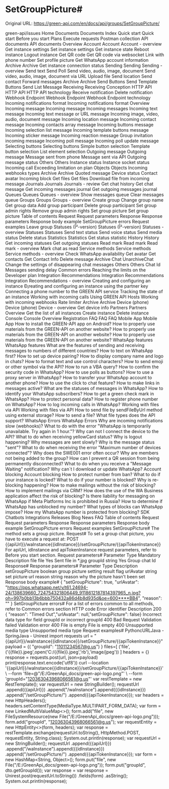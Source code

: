# SetGroupPicture#

Original URL: https://green-api.com/en/docs/api/groups/SetGroupPicture/

green-api/issues Home Documents Documents Index Quick start Quick start Before you start Plans Execute requests Postman collection API documents API documents Overview Account Account Account - overview Get instance settings Set instance settings Get instance state Reboot instance Logout instance Get QR code Get QR code via websocket Link with phone number Set profile picture Get WhatsApp account information Archive Archive Get instance connection status Sending Sending Sending - overview Send text Send Poll Send video, audio, image, document Send video, audio, image, document via URL Upload file Send location Send contact Forward messages Archive Archive Send Buttons Send Template Buttons Send List Message Receiving Receiving Conception HTTP API HTTP API HTTP API technology Receive notification Delete notification Webhook Endpoint Webhook Endpoint Webhook Endpoint technology Incoming notifications format Incoming notifications format Overview Incoming message Incoming message Incoming messages Incoming text message Incoming text message or URL message Incoming image, video, audio, document message Incoming location message Incoming contact message Incoming contacts array message Incoming buttons message Incoming selection list message Incoming template buttons message Incoming sticker message Incoming reaction message Group invitation incoming message Incoming poll message Incoming poll update message Selecting buttons Selecting buttons Simple button selection Template button selection List element selection Outgoing message Outgoing message Message sent from phone Message sent via API Outgoing message status Others Others Instance status Instance socket status Incoming call Exceeding limitation on plan Objects Objects Incoming webhooks types Archive Archive Quoted message Device status Contact avatar Incoming block Get files Get files Download file from incoming message Journals Journals Journals - review Get chat history Get chat message Get incoming messages journal Get outgoing messages journal Queues Queues Queues - overview Show messages queue Clear messages queue Groups Groups Groups - overview Create group Change group name Get group data Add group participant Delete group participant Set group admin rights Remove group admin rights Set group picture Set group picture Table of contents Request Request parameters Response Response parameters Response body example SetGroupPicture errors Request examples Leave group Statuses (Î²-version) Statuses (Î²-version) Statuses - overview Statuses Statuses Send text status Send voice status Send media status Delete status Statistics Statistics Get status statistic History History Get incoming statuses Get outgoing statuses Read mark Read mark Read mark - overview Mark chat as read Service methods Service methods Service methods - overview Check WhatsApp availability Get avatar Get contacts Get Contact Info Delete message Archive Chat UnarchiveChat Change the settings of disappearing chat messages Others Others Chat Id Messages sending delay Common errors Reaching the limits on the Developer plan Integration Recommendations Integration Recommendations Integration Recommendations - overview Creating and configuring an instance Ð¡reating and configuring an instance using the partner key Connecting a phone number to the GREEN API service Tracking the state of an instance Working with incoming calls Using GREEN API Hosts Working with incoming webhooks Rate limiter Archive Archive Device (phone) Device (phone) Device - overview Get device info Partners Partners Overview Get the list of all instances Create instance Delete instance Console Console Overview Registration FAQ FAQ FAQ Mobile App Mobile App How to install the GREEN-API app on Android? How to properly use materials from the GREEN-API on another website? How to properly use materials from the GREEN-API on another website? How to properly use materials from the GREEN-API on another website? WhatsApp features WhatsApp features What are the features of sending and receiving messages to numbers of different countries? How to text on WhatsApp first? How to set up device pairing? How to display company name and logo in chats? How to format text and use control characters? How to send emoji or other symbol via the API? How to run a VBA query? How to confirm the security code in WhatsApp? How to use polls as buttons? How to use a proxy server in WhatsApp? How to transfer your WhatsApp account to another phone? How to use the click to chat feature? How to make links in messages active? What are the statuses of messages in WhatsApp? How to identify your WhatsApp subscribers? How to get a green check mark in WhatsApp? How to protect personal data? How to register phone number on WhatsApp? How to log incoming calls in WhatsApp? Working with files via API Working with files via API How to send file by sendFileByUrl method using external storage? How to send a file? What file types does the API support? WhatsApp Errors WhatsApp Errors Why are incoming notifications slow (webhooks)? What to do with the error "WhatsApp is temporarily unavailable. Try again in 1 hour."? Why can not I connect the device to the API? What to do when receiving yellowCard status? Why is logout happening? Why messages are sent slowly? Why is the message status "sent"? What to do when receiving the error "Maximum number of devices connected"? Why does the SWE001 error often occur? Why are members not being added to the group? How can I prevent a QR session from being permanently disconnected? What to do when you receive a "Message Waiting" notification? Why can`t I download or update WhatsApp? Account blocking Account blocking How to protect number from ban? What to do if your instance is locked? What to do if your number is blocked? Why is re-blocking happening? How to make mailings without the risk of blocking? How to implement mailings via CRM? How does the use of the WA Business application affect the risk of blocking? Is there liability for messaging on WhatsApp if Meta Platforms Inc is prohibited in Russia? How to determine if WhatsApp has unblocked my number? What types of blocks can WhatsApp impose? How my WhatsApp number is protected from blocking? SDK Chatbots Integrations Releases Blog News FAQ Table of contents Request Request parameters Response Response parameters Response body example SetGroupPicture errors Request examples SetGroupPicture# The method sets a group picture. Request# To set a group chat picture, you have to execute a request at: POST {{apiUrl}}/waInstance{{idInstance}}/setGroupPicture/{{apiTokenInstance}} For apiUrl, idInstance and apiTokenInstance request parameters, refer to Before you start section. Request parameters# Parameter Type Mandatory Description file file Yes Sent file in *.jpg groupId string Yes Group chat Id Response# Response parameters# Parameter Type Description setGroupPicture boolean group picture setting result flag urlAvatar string set picture url reason string reason why the picture hasn't been set Response body example# { "setGroupPicture": true, "urlAvatar": "https://pps.whatsapp.net/v/t61.24694-24/138639660_724754321806449_9118612187814397965_n.jpg?oh=997b0bb13b6bbb750432a86d4b8d935d&oe=600****BB4", "reason": "" } SetGroupPicture errors# For a list of errors common to all methods, refer to Common errors section HTTP code Error identifier Description 200 { "reason": "Timed Out","urlAvatar": null,"setGroupPicture": false} Incorrect data type for field groupId or incorrect groupId 400 Bad Request Validation failed Validation error 400 File is empty File is empty 400 Unsupported media type Unsupported media type Request examples# PythoncURLJava - SpringJava - Unirest import requests url = "{{apiUrl}}/waInstance{{idInstance}}/setGroupPicture/{{apiTokenInstance}}" payload = {( "groupId": "11011234567@g.us") } files=[ ('file',('{{file}}.jpeg',open('C:/{{file}}.jpeg','rb'),'image/jpeg')) ] headers = {} response = requests.post(url, json=payload) print(response.text.encode('utf8')) curl --location '{{apiUrl}}/waInstance{{idInstance}}/setGroupPicture/{{apiTokenInstance}}' \ --form 'file=@"/E:/GreenApi_docs/green-api-logo.png"' \ --form 'groupId="120363043968066561@g.us"' var restTemplate = new RestTemplate(); var requestUrl = new StringBuilder(); requestUrl .append({{apiUrl}}) .append("/waInstance").append({{idInstance}}) .append("/setGroupPicture/") .append({{apiTokenInstance}}); var headers = new HttpHeaders(); headers.setContentType(MediaType.MULTIPART_FORM_DATA); var form = new LinkedMultiValueMap<>(); form.add("file", new FileSystemResource(new File("/E:/GreenApi_docs/green-api-logo.png"))); form.add("groupId", "120363043968066561@g.us"); var requestEntity = new HttpEntity<>(form, headers); var response = restTemplate.exchange(requestUrl.toString(), HttpMethod.POST, requestEntity, String.class); System.out.println(response); var requestUrl = new StringBuilder(); requestUrl .append({{apiUrl}}) .append("/waInstance").append({{idInstance}}) .append("/setGroupPicture/") .append({{apiTokenInstance}}); var form = new HashMap<String, Object>(); form.put("file", new File("/E:/GreenApi_docs/green-api-logo.png")); form.put("groupId", dto.getGroupId()); var response = var response = Unirest.post(requestUrl.toString()) .fields(form) .asString(); System.out.println(response);